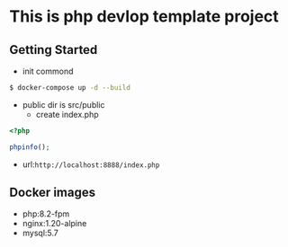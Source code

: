 # This is php devlop template project

## Getting Started

+ init commond

```sh
$ docker-compose up -d --build
```

+ public dir is src/public
  + create index.php

```php
<?php 

phpinfo();
```

+ url:`http://localhost:8888/index.php`


## Docker images

+ php:8.2-fpm
+ nginx:1.20-alpine
+ mysql:5.7

